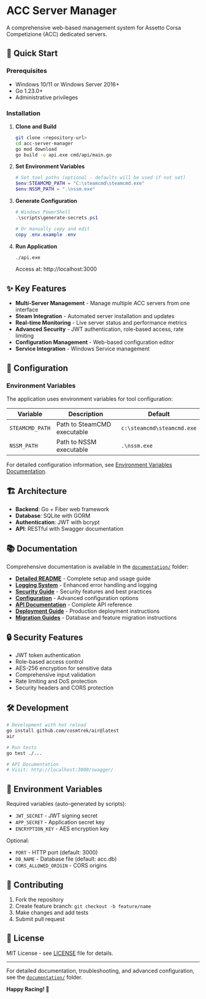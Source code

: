 # ACC Server Manager

A comprehensive web-based management system for Assetto Corsa Competizione (ACC) dedicated servers.

## 🚀 Quick Start

### Prerequisites
- Windows 10/11 or Windows Server 2016+
- Go 1.23.0+
- Administrative privileges

### Installation

1. **Clone and Build**
   ```bash
   git clone <repository-url>
   cd acc-server-manager
   go mod download
   go build -o api.exe cmd/api/main.go
   ```

2. **Set Environment Variables**
   ```powershell
   # Set tool paths (optional - defaults will be used if not set)
   $env:STEAMCMD_PATH = "C:\steamcmd\steamcmd.exe"
   $env:NSSM_PATH = ".\nssm.exe"
   ```

3. **Generate Configuration**
   ```powershell
   # Windows PowerShell
   .\scripts\generate-secrets.ps1
   
   # Or manually copy and edit
   copy .env.example .env
   ```

4. **Run Application**
   ```bash
   ./api.exe
   ```

   Access at: http://localhost:3000

## ✨ Key Features

- **Multi-Server Management** - Manage multiple ACC servers from one interface
- **Steam Integration** - Automated server installation and updates
- **Real-time Monitoring** - Live server status and performance metrics
- **Advanced Security** - JWT authentication, role-based access, rate limiting
- **Configuration Management** - Web-based configuration editor
- **Service Integration** - Windows Service management

## 🔧 Configuration

### Environment Variables
The application uses environment variables for tool configuration:

| Variable | Description | Default |
|----------|-------------|---------|
| `STEAMCMD_PATH` | Path to SteamCMD executable | `c:\steamcmd\steamcmd.exe` |
| `NSSM_PATH` | Path to NSSM executable | `.\nssm.exe` |

For detailed configuration information, see [Environment Variables Documentation](documentation/ENVIRONMENT_VARIABLES.md).

## 🏗️ Architecture

- **Backend**: Go + Fiber web framework
- **Database**: SQLite with GORM
- **Authentication**: JWT with bcrypt
- **API**: RESTful with Swagger documentation

## 📚 Documentation

Comprehensive documentation is available in the [`documentation/`](documentation/) folder:

- **[Detailed README](documentation/DETAILED_README.md)** - Complete setup and usage guide
- **[Logging System](documentation/LOGGING_IMPLEMENTATION_SUMMARY.md)** - Enhanced error handling and logging
- **[Security Guide](documentation/SECURITY.md)** - Security features and best practices
- **[Configuration](documentation/CONFIGURATION.md)** - Advanced configuration options
- **[API Documentation](documentation/API.md)** - Complete API reference
- **[Deployment Guide](documentation/DEPLOYMENT.md)** - Production deployment instructions
- **[Migration Guides](documentation/)** - Database and feature migration instructions

## 🔒 Security Features

- JWT token authentication
- Role-based access control
- AES-256 encryption for sensitive data
- Comprehensive input validation
- Rate limiting and DoS protection
- Security headers and CORS protection

## 🛠️ Development

```bash
# Development with hot reload
go install github.com/cosmtrek/air@latest
air

# Run tests
go test ./...

# API Documentation
# Visit: http://localhost:3000/swagger/
```

## 📝 Environment Variables

Required variables (auto-generated by scripts):
- `JWT_SECRET` - JWT signing secret
- `APP_SECRET` - Application secret key
- `ENCRYPTION_KEY` - AES encryption key

Optional:
- `PORT` - HTTP port (default: 3000)
- `DB_NAME` - Database file (default: acc.db)
- `CORS_ALLOWED_ORIGIN` - CORS origins

## 🤝 Contributing

1. Fork the repository
2. Create feature branch: `git checkout -b feature/name`
3. Make changes and add tests
4. Submit pull request

## 📄 License

MIT License - see [LICENSE](LICENSE) file for details.

---

For detailed documentation, troubleshooting, and advanced configuration, see the [`documentation/`](documentation/) folder.

**Happy Racing! 🏁**